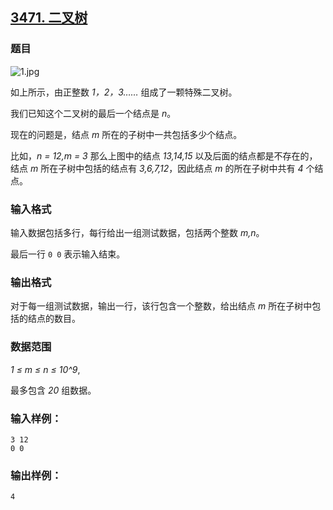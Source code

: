 ## [3471. 二叉树](https://www.acwing.com/problem/content/3474/)

### 题目

 ![1.jpg](https://cdn.acwing.com/media/article/image/2021/05/06/19_eb218b7eae-1.jpg)

如上所示，由正整数 *1，2，3……* 组成了一颗特殊二叉树。

我们已知这个二叉树的最后一个结点是 *n*。

现在的问题是，结点 *m* 所在的子树中一共包括多少个结点。

比如，*n = 12,m = 3* 那么上图中的结点 *13,14,15* 以及后面的结点都是不存在的，结点 *m* 所在子树中包括的结点有 *3,6,7,12*，因此结点 *m* 的所在子树中共有 *4* 个结点。

### 输入格式

输入数据包括多行，每行给出一组测试数据，包括两个整数 *m,n*。

最后一行 `0 0` 表示输入结束。

### 输出格式

对于每一组测试数据，输出一行，该行包含一个整数，给出结点 *m* 所在子树中包括的结点的数目。

### 数据范围

*1 ≤ m ≤ n ≤ 10^9*,

最多包含 *20* 组数据。

### 输入样例：

```
3 12
0 0
```

### 输出样例：

```
4
```
